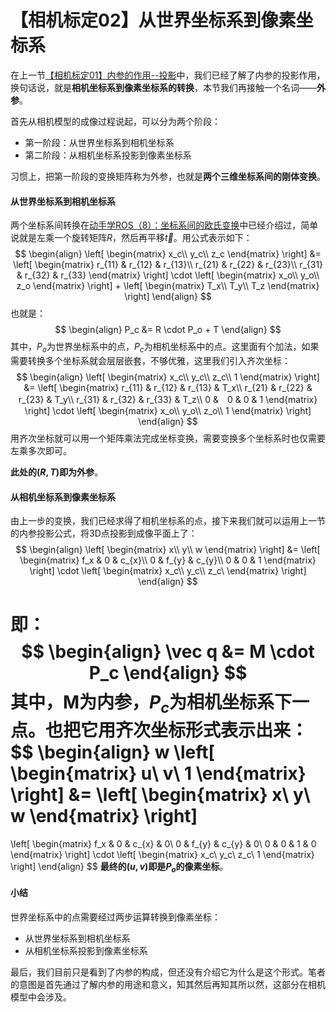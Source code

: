 

# 【相机标定02】从世界坐标系到像素坐标系

在上一节[【相机标定01】内参的作用--投影](https://zhuanlan.zhihu.com/p/413081555)中，我们已经了解了内参的投影作用，换句话说，就是**相机坐标系到像素坐标系的转换**，本节我们再接触一个名词——**外参**。

首先从相机模型的成像过程说起，可以分为两个阶段：

- 第一阶段：从世界坐标系到相机坐标系
- 第二阶段：从相机坐标系投影到像素坐标系

习惯上，把第一阶段的变换矩阵称为外参，也就是**两个三维坐标系间的刚体变换**。

#### 从世界坐标系到相机坐标系

两个坐标系间转换在[动手学ROS（8）：坐标系间的欧氏变换](https://zhuanlan.zhihu.com/p/376835802)中已经介绍过，简单说就是左乘一个旋转矩阵$R$，然后再平移$\vec t$。用公式表示如下：
$$
\begin{align}
\left[
\begin{matrix}
x_c\\
y_c\\
z_c
\end{matrix}
\right]
&=
\left[
\begin{matrix}
r_{11} & r_{12} & r_{13}\\
r_{21} & r_{22} & r_{23}\\
r_{31} & r_{32} & r_{33}
\end{matrix}
\right]
\cdot
\left[
\begin{matrix}
x_o\\
y_o\\
z_o
\end{matrix}
\right]
+
\left[
\begin{matrix}
T_x\\
T_y\\
T_z
\end{matrix}
\right]
\end{align}
$$
也就是：
$$
\begin{align}
P_c &= R \cdot P_o + T
\end{align}
$$
其中，$P_o$为世界坐标系中的点，$P_c$为相机坐标系中的点。这里面有个加法，如果需要转换多个坐标系就会层层嵌套，不够优雅，这里我们引入齐次坐标：
$$
\begin{align}
\left[
\begin{matrix}
x_c\\
y_c\\
z_c\\
1
\end{matrix}
\right]
&=
\left[
\begin{matrix}
r_{11} & r_{12} & r_{13} & T_x\\
r_{21} & r_{22} & r_{23} & T_y\\
r_{31} & r_{32} & r_{33} & T_z\\
0 &　0 & 0 & 1
\end{matrix}
\right]
\cdot
\left[
\begin{matrix}
x_o\\
y_o\\
z_o\\
1
\end{matrix}
\right]
\end{align}
$$
用齐次坐标就可以用一个矩阵乘法完成坐标变换，需要变换多个坐标系时也仅需要左乘多次即可。

**此处的$(R,T)$即为外参**。

#### 从相机坐标系到像素坐标系

由上一步的变换，我们已经求得了相机坐标系的点，接下来我们就可以运用上一节的内参投影公式，将3D点投影到成像平面上了：
$$
\begin{align}
\left[
\begin{matrix}
x\\
y\\
w
\end{matrix}
\right]
&=
\left[
\begin{matrix}
f_x & 0 & c_{x}\\
0 & f_{y} & c_{y}\\
0 & 0 & 1
\end{matrix}
\right]
\cdot
\left[
\begin{matrix}
x_c\\
y_c\\
z_c\
\end{matrix}
\right]
\end{align}
$$

即：
$$
\begin{align}
\vec q &= M \cdot P_c
\end{align}
$$
其中，M为内参，$P_c$为相机坐标系下一点。也把它用齐次坐标形式表示出来：
$$
\begin{align}
w
\left[
\begin{matrix}
u\\
v\\
1
\end{matrix}
\right]
&=
\left[
\begin{matrix}
x\\
y\\
w
\end{matrix}
\right]
=
\left[
\begin{matrix}
f_x & 0 & c_{x} & 0\\
0 & f_{y} & c_{y} & 0\\
0 & 0 & 1 & 0
\end{matrix}
\right]
\cdot
\left[
\begin{matrix}
x_c\\
y_c\\
z_c\\
1
\end{matrix}
\right]
\end{align}
$$
**最终的$(u,v)$即是$P_o$的像素坐标**。

#### 小结

世界坐标系中的点需要经过两步运算转换到像素坐标：

- 从世界坐标系到相机坐标系
- 从相机坐标系投影到像素坐标系

最后，我们目前只是看到了内参的构成，但还没有介绍它为什么是这个形式。笔者的意图是首先通过了解内参的用途和意义，知其然后再知其所以然，这部分在相机模型中会涉及。
